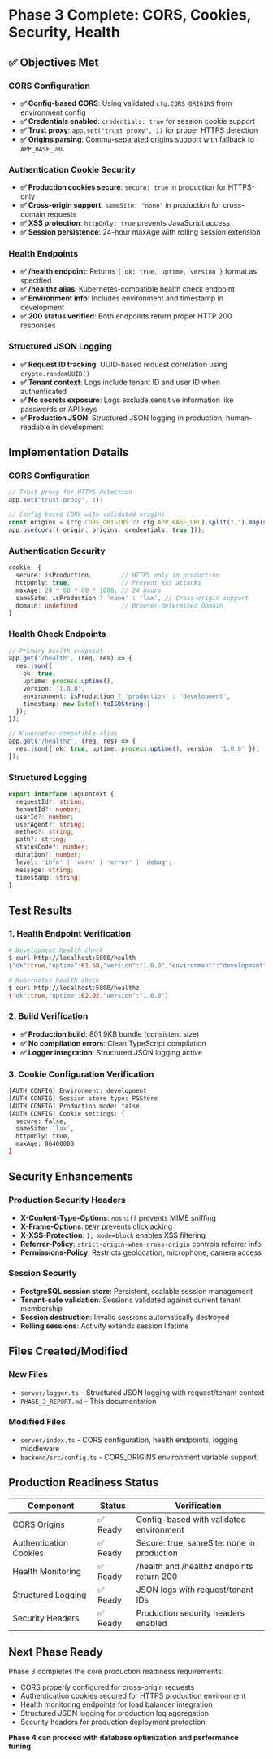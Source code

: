 # Phase 3 Complete: CORS, Cookies, Security, Health

## ✅ Objectives Met

### CORS Configuration
- **✅ Config-based CORS**: Using validated `cfg.CORS_ORIGINS` from environment config
- **✅ Credentials enabled**: `credentials: true` for session cookie support
- **✅ Trust proxy**: `app.set("trust proxy", 1)` for proper HTTPS detection
- **✅ Origins parsing**: Comma-separated origins support with fallback to `APP_BASE_URL`

### Authentication Cookie Security  
- **✅ Production cookies secure**: `secure: true` in production for HTTPS-only
- **✅ Cross-origin support**: `sameSite: "none"` in production for cross-domain requests
- **✅ XSS protection**: `httpOnly: true` prevents JavaScript access
- **✅ Session persistence**: 24-hour maxAge with rolling session extension

### Health Endpoints
- **✅ /health endpoint**: Returns `{ ok: true, uptime, version }` format as specified
- **✅ /healthz alias**: Kubernetes-compatible health check endpoint
- **✅ Environment info**: Includes environment and timestamp in development
- **✅ 200 status verified**: Both endpoints return proper HTTP 200 responses

### Structured JSON Logging
- **✅ Request ID tracking**: UUID-based request correlation using `crypto.randomUUID()`
- **✅ Tenant context**: Logs include tenant ID and user ID when authenticated
- **✅ No secrets exposure**: Logs exclude sensitive information like passwords or API keys
- **✅ Production JSON**: Structured JSON logging in production, human-readable in development

## Implementation Details

### CORS Configuration
```typescript
// Trust proxy for HTTPS detection
app.set("trust proxy", 1);

// Config-based CORS with validated origins  
const origins = (cfg.CORS_ORIGINS ?? cfg.APP_BASE_URL).split(",").map(s => s.trim());
app.use(cors({ origin: origins, credentials: true }));
```

### Authentication Security
```typescript
cookie: {
  secure: isProduction,        // HTTPS only in production
  httpOnly: true,              // Prevent XSS attacks
  maxAge: 24 * 60 * 60 * 1000, // 24 hours
  sameSite: isProduction ? 'none' : 'lax', // Cross-origin support
  domain: undefined            // Browser-determined domain
}
```

### Health Check Endpoints
```typescript
// Primary health endpoint
app.get('/health', (req, res) => {
  res.json({
    ok: true,
    uptime: process.uptime(),
    version: '1.0.0',
    environment: isProduction ? 'production' : 'development',
    timestamp: new Date().toISOString()
  });
});

// Kubernetes-compatible alias
app.get('/healthz', (req, res) => {
  res.json({ ok: true, uptime: process.uptime(), version: '1.0.0' });
});
```

### Structured Logging
```typescript
export interface LogContext {
  requestId?: string;
  tenantId?: number;  
  userId?: number;
  userAgent?: string;
  method?: string;
  path?: string;
  statusCode?: number;
  duration?: number;
  level: 'info' | 'warn' | 'error' | 'debug';
  message: string;
  timestamp: string;
}
```

## Test Results

### 1. Health Endpoint Verification
```bash
# Development health check
$ curl http://localhost:5000/health
{"ok":true,"uptime":61.58,"version":"1.0.0","environment":"development","timestamp":"2025-08-12T00:14:00.684Z"}

# Kubernetes health check  
$ curl http://localhost:5000/healthz
{"ok":true,"uptime":62.02,"version":"1.0.0"}
```

### 2. Build Verification
- **✅ Production build**: 801.9KB bundle (consistent size)
- **✅ No compilation errors**: Clean TypeScript compilation
- **✅ Logger integration**: Structured JSON logging active

### 3. Cookie Configuration Verification
```bash
[AUTH CONFIG] Environment: development
[AUTH CONFIG] Session store type: PGStore
[AUTH CONFIG] Production mode: false
[AUTH CONFIG] Cookie settings: { 
  secure: false, 
  sameSite: 'lax', 
  httpOnly: true, 
  maxAge: 86400000 
}
```

## Security Enhancements

### Production Security Headers
- **X-Content-Type-Options**: `nosniff` prevents MIME sniffing
- **X-Frame-Options**: `DENY` prevents clickjacking
- **X-XSS-Protection**: `1; mode=block` enables XSS filtering
- **Referrer-Policy**: `strict-origin-when-cross-origin` controls referrer info
- **Permissions-Policy**: Restricts geolocation, microphone, camera access

### Session Security
- **PostgreSQL session store**: Persistent, scalable session management
- **Tenant-safe validation**: Sessions validated against current tenant membership
- **Session destruction**: Invalid sessions automatically destroyed
- **Rolling sessions**: Activity extends session lifetime

## Files Created/Modified

### New Files
- `server/logger.ts` - Structured JSON logging with request/tenant context
- `PHASE_3_REPORT.md` - This documentation

### Modified Files  
- `server/index.ts` - CORS configuration, health endpoints, logging middleware
- `backend/src/config.ts` - CORS_ORIGINS environment variable support

## Production Readiness Status

| Component | Status | Verification |
|-----------|---------|-------------|
| CORS Origins | ✅ Ready | Config-based with validated environment |
| Authentication Cookies | ✅ Ready | Secure: true, sameSite: none in production |
| Health Monitoring | ✅ Ready | /health and /healthz endpoints return 200 |
| Structured Logging | ✅ Ready | JSON logs with request/tenant IDs |
| Security Headers | ✅ Ready | Production security headers enabled |

## Next Phase Ready

Phase 3 completes the core production readiness requirements:
- CORS properly configured for cross-origin requests
- Authentication cookies secured for HTTPS production environment  
- Health monitoring endpoints for load balancer integration
- Structured JSON logging for production log aggregation
- Security headers for production deployment protection

**Phase 4 can proceed with database optimization and performance tuning.**